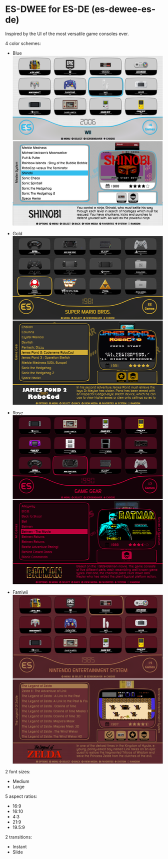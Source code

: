 # ES-DWEE for ES-DE (es-dewee-es-de)

Inspired by the UI of the most versatile game consoles ever.

4 color schemes:

- Blue
![systems](sys.png)
![games](game.png)

- Gold
![systems](sys1.png)
![games](game1.png)

- Rose
![systems](sys2.png)
![games](game2.png)

- Famiwii
![systems](sys3.png)
![games](game3.png)



2 font sizes:

- Medium
- Large

5 aspect ratios:

- 16:9
- 16:10
- 4:3
- 21:9
- 19.5:9

2 transitions:

- Instant
- Slide


